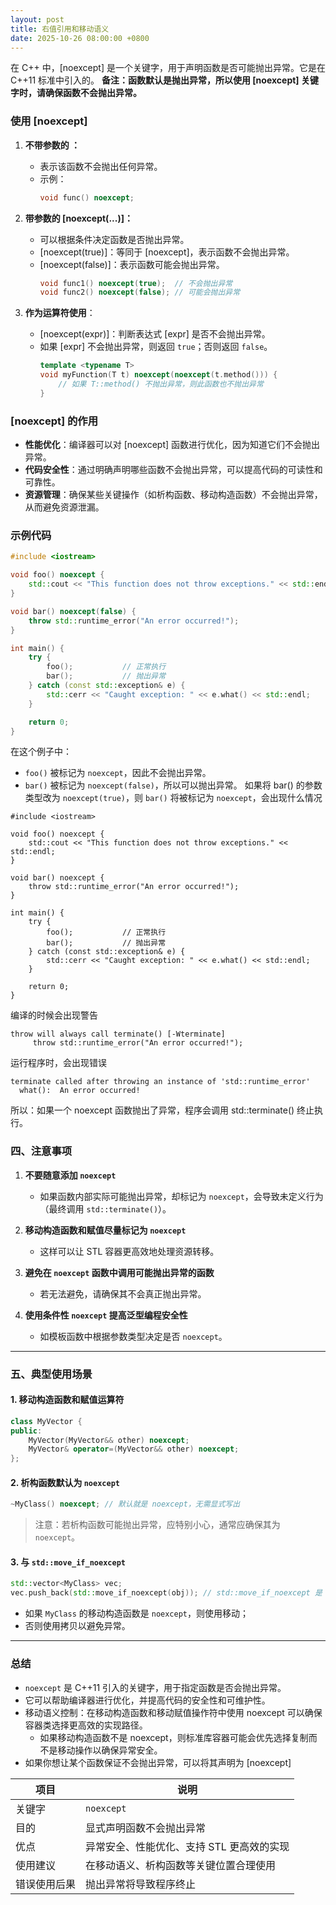 ```yaml
---
layout: post
title: 右值引用和移动语义
date: 2025-10-26 08:00:00 +0800
---
```

在 C++ 中，[noexcept] 是一个关键字，用于声明函数是否可能抛出异常。它是在 C++11 标准中引入的。
**备注：函数默认是抛出异常，所以使用 [noexcept] 关键字时，请确保函数不会抛出异常。**
### 使用 [noexcept]

1. **不带参数的 ：**
   - 表示该函数不会抛出任何异常。
   - 示例：
     ```cpp
     void func() noexcept;
     ```

2. **带参数的 [noexcept(...)]：**
   - 可以根据条件决定函数是否抛出异常。
   - [noexcept(true)]：等同于 [noexcept]，表示函数不会抛出异常。
   - [noexcept(false)]：表示函数可能会抛出异常。
     ```cpp
     void func1() noexcept(true);  // 不会抛出异常
     void func2() noexcept(false); // 可能会抛出异常
     ```

3. **作为运算符使用**：
   - [noexcept(expr)]：判断表达式 [expr] 是否不会抛出异常。
   - 如果 [expr] 不会抛出异常，则返回 `true`；否则返回 `false`。
     ```cpp
     template <typename T>
     void myFunction(T t) noexcept(noexcept(t.method())) {
         // 如果 T::method() 不抛出异常，则此函数也不抛出异常
     }
     ```

### [noexcept] 的作用

- **性能优化**：编译器可以对 [noexcept] 函数进行优化，因为知道它们不会抛出异常。
- **代码安全性**：通过明确声明哪些函数不会抛出异常，可以提高代码的可读性和可靠性。
- **资源管理**：确保某些关键操作（如析构函数、移动构造函数）不会抛出异常，从而避免资源泄漏。

### 示例代码

```cpp
#include <iostream>

void foo() noexcept {
    std::cout << "This function does not throw exceptions." << std::endl;
}

void bar() noexcept(false) {
    throw std::runtime_error("An error occurred!");
}

int main() {
    try {
        foo();           // 正常执行
        bar();           // 抛出异常
    } catch (const std::exception& e) {
        std::cerr << "Caught exception: " << e.what() << std::endl;
    }

    return 0;
}
```

在这个例子中：
- `foo()` 被标记为 `noexcept`，因此不会抛出异常。
- `bar()` 被标记为 `noexcept(false)`，所以可以抛出异常。
如果将 bar() 的参数类型改为 `noexcept(true)`，则 `bar()` 将被标记为 `noexcept`，会出现什么情况
``` 
#include <iostream>

void foo() noexcept {
    std::cout << "This function does not throw exceptions." << std::endl;
}

void bar() noexcept {
    throw std::runtime_error("An error occurred!");
}

int main() {
    try {
        foo();           // 正常执行
        bar();           // 抛出异常
    } catch (const std::exception& e) {
        std::cerr << "Caught exception: " << e.what() << std::endl;
    }

    return 0;
}
```
编译的时候会出现警告
```
throw will always call terminate() [-Wterminate]
     throw std::runtime_error("An error occurred!");
```
运行程序时，会出现错误
```
terminate called after throwing an instance of 'std::runtime_error'
  what():  An error occurred!
```
所以：如果一个 noexcept 函数抛出了异常，程序会调用 std::terminate() 终止执行。
### 四、注意事项

1. **不要随意添加 `noexcept`**
   - 如果函数内部实际可能抛出异常，却标记为 `noexcept`，会导致未定义行为（最终调用 `std::terminate()`）。

2. **移动构造函数和赋值尽量标记为 `noexcept`**
   - 这样可以让 STL 容器更高效地处理资源转移。

3. **避免在 `noexcept` 函数中调用可能抛出异常的函数**
   - 若无法避免，请确保其不会真正抛出异常。

4. **使用条件性 `noexcept` 提高泛型编程安全性**
   - 如模板函数中根据参数类型决定是否 `noexcept`。

---

### 五、典型使用场景

#### 1. 移动构造函数和赋值运算符

```cpp
class MyVector {
public:
    MyVector(MyVector&& other) noexcept;
    MyVector& operator=(MyVector&& other) noexcept;
};
```

#### 2. 析构函数默认为 `noexcept`

```cpp
~MyClass() noexcept; // 默认就是 noexcept，无需显式写出
```

> 注意：若析构函数可能抛出异常，应特别小心，通常应确保其为 `noexcept`。

#### 3. 与 `std::move_if_noexcept`

```cpp
std::vector<MyClass> vec;
vec.push_back(std::move_if_noexcept(obj)); // std::move_if_noexcept 是 C++11 引入的一个标准库工具函数，定义在 <utility> 头文件中。它的作用是在移动构造函数不会抛出异常时返回右值引用（即允许移动），否则返回左值引用（即使用拷贝）。
```

- 如果 `MyClass` 的移动构造函数是 `noexcept`，则使用移动；
- 否则使用拷贝以避免异常。

---
### 总结

- `noexcept` 是 C++11 引入的关键字，用于指定函数是否会抛出异常。
- 它可以帮助编译器进行优化，并提高代码的安全性和可维护性。
- 移动语义控制：在移动构造函数和移动赋值操作符中使用 noexcept 可以确保容器类选择更高效的实现路径。
  - 如果移动构造函数不是 noexcept，则标准库容器可能会优先选择复制而不是移动操作以确保异常安全。
- 如果你想让某个函数保证不会抛出异常，可以将其声明为 [noexcept]
  
| 项目 | 说明 |
|------|------|
| 关键字 | `noexcept` |
| 目的 | 显式声明函数不会抛出异常 |
| 优点 | 异常安全、性能优化、支持 STL 更高效的实现 |
| 使用建议 | 在移动语义、析构函数等关键位置合理使用 |
| 错误使用后果 | 抛出异常将导致程序终止 |
